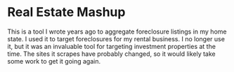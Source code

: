 # Real Estate Mashup
This is a tool I wrote years ago to aggregate foreclosure listings in my home state.  I used it to target foreclosures for my rental business.  I no longer use it, but it was an invaluable tool for targeting investment properties at the time.  The sites it scrapes have probably changed, so it would likely take some work to get it going again.
